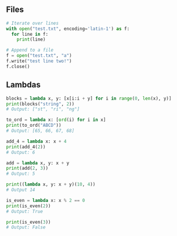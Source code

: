 ## Files
```py title="Basic file operations" linenums="1"
# Iterate over lines
with open("test.txt", encoding='latin-1') as f:
  for line in f:
    print(line)

# Append to a file
f = open("test.txt", "a")
f.write("test line two!")
f.close()
```
## Lambdas
```py title="Potentially useful lambdas" linenums="1"
blocks = lambda x, y: [x[i:i + y] for i in range(0, len(x), y)]
print(blocks("string", 2))
# Output: ["st", "ri", "ng"]

to_ord = lambda x: [ord(i) for i in x]
print(to_ord("ABCD"))
# Output: [65, 66, 67, 68]
```

```py title="Arithmetic operations examples" linenums="1"
add_4 = lambda x: x + 4
print(add_4(2))
# Output: 6

add = lambda x, y: x + y
print(add(2, 3))
# Output: 5

print((lambda x, y: x + y)(10, 4))
# Output 14

is_even = lambda x: x % 2 == 0
print(is_even(2))
# Output: True

print(is_even(3))
# Output: False
```